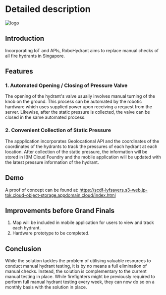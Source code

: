 # Detailed description

![logo](/assets/small_logo.png)

## Introduction

Incorporating IoT and APIs, RoboHydrant aims to replace manual checks of all fire hydrants in Singapore.

## Features

### 1. Automated Opening / Closing of Pressure Valve

The opening of the hydrant's valve usually involves manual turning of the knob on the ground. This process can be automated by the robotic hardware which uses supplied power upon receiving a request from the server. Likewise, after the static pressure is collected, the valve can be closed in the same automated process.

### 2. Convenient Collection of Static Pressure

The appplication incorporates Geolocational API and the coordinates of the coordinates of the hydrants to track the pressures of each hydrant at each location. After collection of the static pressure, the information will be stored in IBM Cloud Foundry and the mobile application will be updated with the latest pressure information of the hydrant. 

## Demo

A proof of concept can be found at: https://scdf-lyfsavers.s3-web.jp-tok.cloud-object-storage.appdomain.cloud/index.html

## Improvements before Grand Finals

1. Map will be included in mobile application for users to view and track each hydrant.
2. Hardware prototype to be completed.

## Conclusion

While the solution tackles the problem of utilising valuable resources to conduct manual hydrant testing, it is by no means a full elimination of manual checks. Instead, the solution is complementary to the current manual testing in place. While firefighters might be previously required to perform full manual hydrant testing every week, they can now do so on a monthly basis with the solution in place.
